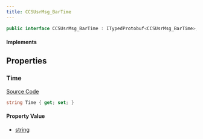 ```yaml
---
title: CCSUsrMsg_BarTime
---
```


```csharp
public interface CCSUsrMsg_BarTime : ITypedProtobuf<CCSUsrMsg_BarTime>, INativeHandle, INetMessage<CCSUsrMsg_BarTime>, IDisposable
```

#### Implements

## Properties

### Time

[Source Code](https://github.com/swiftly-solution/swiftlys2/blob/main/managed/src/SwiftlyS2.Generated/Protobufs/Interfaces/CCSUsrMsg_BarTime.cs#L18)

```csharp
string Time { get; set; }
```

#### Property Value

- [string](https://learn.microsoft.com/dotnet/api/system.string)

